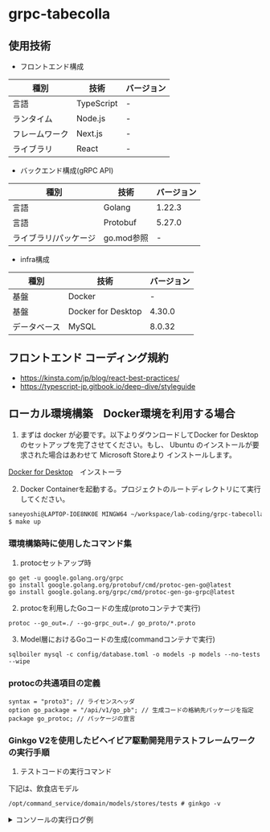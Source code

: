 # grpc-tabecolla

## 使用技術

- フロントエンド構成

| 種別 | 技術 | バージョン |
| --- | --- | --- |
| 言語 | TypeScript | - |
| ランタイム | Node.js | - |
| フレームワーク | Next.js | - |
| ライブラリ | React | - |

- バックエンド構成(gRPC API)

| 種別 | 技術 | バージョン |
| --- | --- | --- |
| 言語 | Golang | 1.22.3 |
| 言語 | Protobuf | 5.27.0 |
| ライブラリ/パッケージ | go.mod参照 | - |

- infra構成

| 種別 | 技術 | バージョン |
| --- | --- | --- |
| 基盤 | Docker | - |
| 基盤 | Docker for Desktop | 4.30.0 |
| データベース | MySQL | 8.0.32 |


## フロントエンド コーディング規約
- https://kinsta.com/jp/blog/react-best-practices/
- https://typescript-jp.gitbook.io/deep-dive/styleguide

## ローカル環境構築　Docker環境を利用する場合

1. まずは docker が必要です。以下よりダウンロードしてDocker for Desktopのセットアップを完了させてください。もし、 Ubuntu のインストールが要求された場合はあわせて Microsoft Storeより インストールします。

[Docker for Desktop](https://www.docker.com/)　インストーラ

2. Docker Containerを起動する。プロジェクトのルートディレクトリにて実行してください。
```bash
saneyoshi@LAPTOP-IOE8NK0E MINGW64 ~/workspace/lab-coding/grpc-tabecolla (develop)
$ make up
```

### 環境構築時に使用したコマンド集
1. protocセットアップ時

```
go get -u google.golang.org/grpc
go install google.golang.org/protobuf/cmd/protoc-gen-go@latest
go install google.golang.org/grpc/cmd/protoc-gen-go-grpc@latest
```

2. protocを利用したGoコードの生成(protoコンテナで実行)

```
protoc --go_out=./ --go-grpc_out=./ go_proto/*.proto
```

3. Model層におけるGoコードの生成(commandコンテナで実行)

```
sqlboiler mysql -c config/database.toml -o models -p models --no-tests --wipe
```

### protocの共通項目の定義

```
syntax = "proto3"; // ライセンスヘッダ
option go_package = "/api/v1/go_pb"; // 生成コードの格納先パッケージを指定
package go_protoc; // パッケージの宣言
```

### Ginkgo V2を使用したビヘイビア駆動開発用テストフレームワークの実行手順

1. テストコードの実行コマンド

下記は、飲食店モデル

```
/opt/command_service/domain/models/stores/tests # ginkgo -v
```

<details><summary>コンソールの実行ログ例</summary>

```
/opt/command_service/domain/models/stores/tests # ginkgo -v
Running Suite: domain/models/storesパッケージのテスト - /opt/command_service/domain/models/stores/tests
================================================================================================================
Random Seed: 1717514749

Will run 4 of 4 specs
------------------------------
Storeエンティティを構成する値オブジェクト 文字数の検証 空文字列の場合、errs.DomainErrorが返る [StoreId構造体の生成, 文字数]
/opt/command_service/domain/models/stores/tests/value_test.go:29
• [0.000 seconds]
------------------------------
Storeエンティティを構成する値オブジェクト 文字数の検証 36文字より大きい文字列の場合、errs.DomainErrorが返る [StoreId構造体の生成, 文字数]
/opt/command_service/domain/models/stores/tests/value_test.go:32
• [0.000 seconds]
------------------------------
Storeエンティティを構成する値オブジェクト UUID形式の検証 uuid以外の文字列の場合、errs.DomainErrorが返る [StoreId構造体の生成, UUID形式]
/opt/command_service/domain/models/stores/tests/value_test.go:38
• [0.000 seconds]
------------------------------
Storeエンティティを構成する値オブジェクト UUID形式の検証 36文字のuuid文字列の場合、StoreIdが返る [StoreId構造体の生成, UUID形式]
/opt/command_service/domain/models/stores/tests/value_test.go:41
• [0.000 seconds]
------------------------------

Ran 4 of 4 Specs in 0.002 seconds
SUCCESS! -- 4 Passed | 0 Failed | 0 Pending | 0 Skipped
PASS

Ginkgo ran 1 suite in 936.73792ms
Test Suite Passed
```

</details>